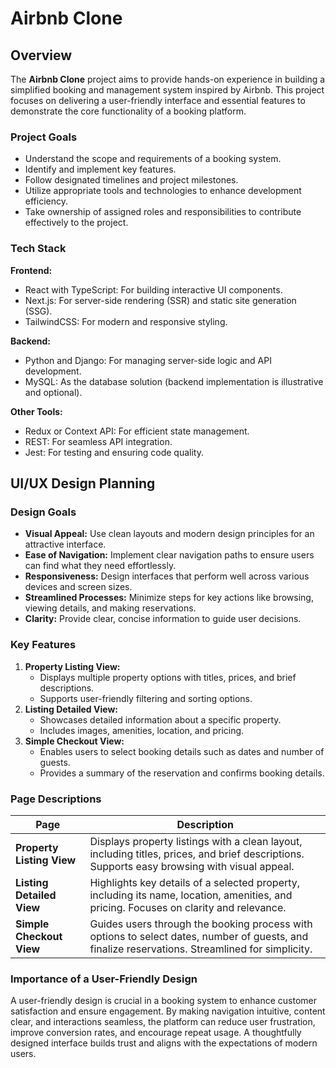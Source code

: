 # Airbnb Clone

## Overview

The **Airbnb Clone** project aims to provide hands-on experience in building a simplified booking and management system inspired by Airbnb. This project focuses on delivering a user-friendly interface and essential features to demonstrate the core functionality of a booking platform.

### Project Goals

- Understand the scope and requirements of a booking system.
- Identify and implement key features.
- Follow designated timelines and project milestones.
- Utilize appropriate tools and technologies to enhance development efficiency.
- Take ownership of assigned roles and responsibilities to contribute effectively to the project.

### Tech Stack

**Frontend:**

- React with TypeScript: For building interactive UI components.
- Next.js: For server-side rendering (SSR) and static site generation (SSG).
- TailwindCSS: For modern and responsive styling.

**Backend:**

- Python and Django: For managing server-side logic and API development.
- MySQL: As the database solution (backend implementation is illustrative and optional).

**Other Tools:**

- Redux or Context API: For efficient state management.
- REST: For seamless API integration.
- Jest: For testing and ensuring code quality.

## UI/UX Design Planning

### Design Goals

- **Visual Appeal:** Use clean layouts and modern design principles for an attractive interface.
- **Ease of Navigation:** Implement clear navigation paths to ensure users can find what they need effortlessly.
- **Responsiveness:** Design interfaces that perform well across various devices and screen sizes.
- **Streamlined Processes:** Minimize steps for key actions like browsing, viewing details, and making reservations.
- **Clarity:** Provide clear, concise information to guide user decisions.

### Key Features

1. **Property Listing View:**
   - Displays multiple property options with titles, prices, and brief descriptions.
   - Supports user-friendly filtering and sorting options.
2. **Listing Detailed View:**
   - Showcases detailed information about a specific property.
   - Includes images, amenities, location, and pricing.
3. **Simple Checkout View:**
   - Enables users to select booking details such as dates and number of guests.
   - Provides a summary of the reservation and confirms booking details.

### Page Descriptions

| **Page**                  | **Description**                                                                                                                                 |
| ------------------------- | ----------------------------------------------------------------------------------------------------------------------------------------------- |
| **Property Listing View** | Displays property listings with a clean layout, including titles, prices, and brief descriptions. Supports easy browsing with visual appeal.    |
| **Listing Detailed View** | Highlights key details of a selected property, including its name, location, amenities, and pricing. Focuses on clarity and relevance.          |
| **Simple Checkout View**  | Guides users through the booking process with options to select dates, number of guests, and finalize reservations. Streamlined for simplicity. |

### Importance of a User-Friendly Design

A user-friendly design is crucial in a booking system to enhance customer satisfaction and ensure engagement. By making navigation intuitive, content clear, and interactions seamless, the platform can reduce user frustration, improve conversion rates, and encourage repeat usage. A thoughtfully designed interface builds trust and aligns with the expectations of modern users.
